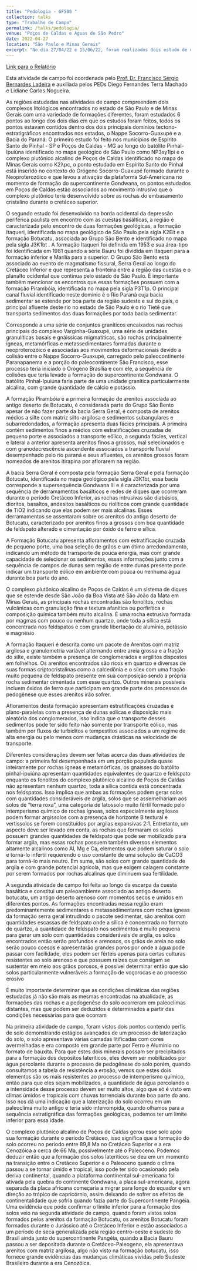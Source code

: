 ```yaml
---
title: "Pedologia - GF508 "
collection: talks
type: "Trabalho de Campo"
permalink: /talks/pedologia/ 
venue: "Poços de Caldas e Águas de São Pedro"
date: 2022-04-27
location: "São Paulo e Minas Gerais"
excerpt: "No dia 27/04/22 e 15/06/22, foram realizados dois estudo de campo na região de Poços de Caldas e de Águas de São Pedro, nestas atividades de campo, foram analisados 6 pontos contendo diferentes formações geológicas e pedogenéticas associadas às rochas sedimentares e metamórficas da Nappe Socorro-Guaxupé e da Bacia do Paraná, o intuito da atividade foi demonstrar como diferentes condições e composições de protólito podem alterar os processos pedogenéticos e produzir zonas econômicas úteis como solos férteis e minas de minérios como ferro e bauxita. Foram também analisadas técnicas de manejo e uso do solo especialmente com relação ao planejamento urbano desenvolvido pelos municípios com relação ao descarte de lixo e tratamento do lençol freático."
---
```


[Link para o Relatório](https://reysouza.github.io/geo/pedo.pdf)

Esta atividade de campo foi coordenada pelo [Prof. Dr. Francisco Sérgio Bernardes Ladeira](https://portal.ige.unicamp.br/docente/franciscosergio-bernardes-ladeira) e auxiliada pelos PEDs Diego Fernandes Terra Machado e Lidiane Carlos Nogueira.

 As regiões estudadas nas atividades de campo compreendem dois complexos litológicos encontrados no estado de São Paulo e de Minas Gerais com uma variedade de formações diferentes, foram estudados 6 pontos ao longo dos dois dias em que os estudos foram feitos, todos os pontos estavam contidos dentro dos dois principais domínios tectono-estratigráficos encontrados nos estados, o Nappe Socorro-Guaxupé e a Bacia do Paraná: O primeiro estudo foi feito nos municípios de Espírito Santo do Pinhal - SP e Poços de Caldas - MG ao longo do batólito Pinhal-Ipuiúna identificado no mapa geológico de São Paulo como NP3sγ1lpi e o complexo plutônico alcalino de Poços de Caldas identificado no mapa de Minas Gerais como K2λpc, o ponto estudado em Espírito Santo do Pinhal está inserido no contexto do Orógeno Socorro-Guaxupé formado durante o Neoproterozóico e que levou a ativação da plataforma Sul-Americana no momento de formação do supercontinente Gondwana, os pontos estudados em Poços de Caldas estão associados ao movimento intrusivo que o complexo plutônico teria desenvolvido sobre as rochas do embasamento cristalino durante o cretáceo superior. 

 O segundo estudo foi desenvolvido na borda ocidental da depressão periférica paulista em encontro com as cuestas basálticas, a região é caracterizada pelo encontro de duas formações geológicas, a formação Itaqueri, identificada no mapa geológico de São Paulo pela sigla K2Eit e a formação Botucatu, associada ao Grupo São Bento e identificado no mapa pela sigla J3K1bt . A formação Itaqueri foi definida em 1953 e sua área-tipo foi identificada em 1981 quando a série Bauru foi dividida em Itaqueri para a formação inferior e Marília para a superior. O Grupo São Bento está associado ao evento de magmatismo fissural, Serra Geral ao longo do Cretáceo Inferior e que representa a fronteira entre a região das cuestas e o planalto ocidental que continua pelo estado de São Paulo. É importante também mencionar os encontros que essas formações possuem com a formação Pirambóia, identificada no mapa pela sigla P3T1p. O principal canal fluvial identificado neste domínio é o Rio Paraná cuja bacia sedimentar se estende por boa parte da região sudeste e sul do país, o principal afluente deste rio no estado de São Paulo é o rio Tietê que transporta sedimentos das duas formações por toda bacia sedimentar.

 Corresponde a uma série de conjuntos graníticos encaixados nas rochas principais do complexo Varginha-Guaxupé, uma série de unidades granulíticas basais e gnáissicas migmatíticas, são rochas principalmente ígneas, metamórficas e metassedimentares formadas durante o neoproterozóico e associadas aos movimentos deformacionais devido a colisão entre o Nappe Socorro-Guaxupé, carregado pelo paleocontinente Paranapanema e a porção do paleocontinente São Francisco, esse processo teria iniciado o Orógeno Brasília e com ele, a sequência de colisões que teria levado a formação do supercontinente Gondwana. O batólito Pinhal-Ipuiúna faria parte de uma unidade granítica particularmente alcalina, com grande quantidade de cálcio e potássio.

 A formação Pirambóia é a primeira formação de arenitos associada ao antigo deserto de Botucatu, é considerada parte do Grupo São Bento apesar de não fazer parte da bacia Serra Geral, é composta de arenitos médios a silte com matriz silto-argilosa e sedimentos subangulares e subarredondados, a formação apresenta duas fácies principais. A primeira contém sedimentos finos a médios com estratificações cruzadas de pequeno porte e associados a transporte eólico, a segunda fácies, vertical e lateral a anterior apresenta arenitos finos a grossos, mal selecionados e com granodecrescência ascendente associados a transporte fluvial desempenhado pelo rio paraná e seus afluentes, os arenitos grossos foram nomeados de arenitos itirapina por aflorarem na região.

 A bacia Serra Geral é composta pela formação Serra Geral e pela formação Botucatu, identificada no mapa geológico pela sigla J3K1bt, essa bacia corresponde a supersequência Gondwana III e é caracterizada por uma sequência de derramamentos basálticos e redes de diques que ocorreram durante o período Cretáceo Inferior, as rochas intrusivas são diabásios, dioritos, basaltos, andesitos basálticos ou riolíticos com grande quantidade de TiO2 indicando que elas podem ser mais alcalinas. Esses derramamentos se assentaram sobre os arenitos do antigo deserto de Botucatu, caracterizado por arenitos finos a grossos com boa quantidade de feldspato alterado e cimentação por óxido de ferro e sílica.

A Formação Botucatu apresenta afloramentos com estratificação cruzada de pequeno porte, uma boa seleção de grãos e um ótimo arredondamento, indicando um método de transporte de pouca energia, mas com grande capacidade de selecionar os sedimentos, essas informações junto com a sequência de campos de dunas sem região de entre dunas presente pode indicar um transporte eólico em ambiente com pouca ou nenhuma água durante boa parte do ano.

 O complexo plutônico alcalino de Poços de Caldas é um sistema de diques que se estende desde São João da Boa Vista até São João da Mata em Minas Gerais, as principais rochas encontradas são fonolitos, rochas vulcânicas com granulação fina e textura afanítica ou porfirítica e composição química também muito alcalina. É uma rocha extrusiva formada por magmas com pouco ou nenhum quartzo, onde toda a sílica está concentrada nos feldspatos e com grande libertação de alumínio, potássio e magnésio

 A formação Itaqueri é descrita como um pacote de Arenitos com matriz argilosa e granulometria variável alternando entre areia grossa e a fração do silte, existe também a presença de conglomerados e argilitos dispostos em folhelhos. Os arenitos encontrados são ricos em quartzo e diversas de suas formas criptocristalinas como a calcedônia e o sílex com uma fração muito pequena de feldspato presente em sua composição sendo a própria rocha sedimentar cimentada com esse quartzo. Outros minerais possíveis incluem óxidos de ferro que participam em grande parte dos processos de pedogênese que esses arenitos irão sofrer.

 Afloramentos desta formação apresentam estratificações cruzadas e plano-paralelas com a presença de dunas eólicas e disposição mais aleatória dos conglomerados, isso indica que o transporte desses sedimentos pode ter sido feito não somente por transporte eólico, mas também por fluxos de turbiditos e tempestitos associados a um regime de alta energia ou pelo menos com mudanças drásticas na velocidade de transporte.

 Diferentes considerações devem ser feitas acerca das duas atividades de campo: a primeira foi desempenhada em um porção populada quase inteiramente por rochas ígneas e metamórficas, os gnaisses do batólito pinhal-ipuiúna apresentam quantidades equivalentes de quartzo e feldspato enquanto os fonolitos do complexo plutônico alcalino de Poços de Caldas não apresentam nenhum quartzo, toda a sílica contida está concentrada nos feldspatos. Isso implica que ambas as formações podem gerar solos com quantidades consideráveis de argila, solos que se assemelhariam aos solos de “terra roxa”, uma categoria de latossolo muito fértil formado pelo intemperismo químico de rochas ígneas, solos especialmente argilosos podem formar argissolos com a presença de horizonte B textural e vertissolos se forem constituídos por argilas expansivas 2:1. Entretanto, um aspecto deve ser levado em conta, as rochas que formaram os solos possuem grandes quantidades de feldspato que pode ser mobilizado para formar argila, mas essas rochas possuem também diversos elementos altamente alcalinos como Al, Mg e Ca, elementos que podem saturar o solo e torná-lo infértil requerendo o uso constante de uma solução de CaCO3 para torná-lo mais neutro. Em suma, são solos com grande quantidade de argila e com grande potencial agrícola, mas que exigem calagem constante por serem formados por rochas alcalinas que diminuem sua fertilidade.

 A segunda atividade de campo foi feita ao longo da escarpa da cuesta basáltica e constitui um paleoambiente associado ao antigo deserto botucatu, um antigo deserto arenoso com momentos secos e úmidos em diferentes pontos. As formações encontradas nessa região eram predominantemente sedimentares e metassedimentares com rochas ígneas da formação serra geral intrudindo o pacote sedimentar, são arenitos com quantidades escassas de feldspato onde a sílica é concentrada no formato de quartzo, a quantidade de feldspato nos sedimentos é muito pequena para gerar um solo com quantidades consideráveis de argila, os solos encontrados então serão profundos e arenosos, os grãos de areia no solo serão pouco coesos e apresentarão grandes poros por onde a água pode passar com facilidade, eles podem ser férteis apenas para certas culturas resistentes ao solo arenoso e que possuem raízes que consigam se sustentar em meio aos grãos porosos, é possível determinar então que são solos particularmente vulneráveis a formação de voçorocas e ao processo erosivo

 É muito importante determinar que as condições climáticas das regiões estudadas já não são mais as mesmas encontradas na atualidade, as formações das rochas e a pedogenêse do solo ocorreram em paleoclimas distantes, mas que podem ser deduzidos e determinados a partir das condições necessárias para que ocorram

 Na primeira atividade de campo, foram vistos dois pontos contendo perfis de solo demonstrando estágios avançados de um processo de laterização do solo, o solo apresentava várias camadas litificadas com cores avermelhadas e era composto em grande parte por Ferro e Alumínio no formato de bauxita. Para que estes dois minerais possam ser precipitados para a formação dos depósitos lateríticos, eles devem ser mobilizados por água percolante durante o processo de pedogênese do solo porém, quando consultamos a tabela de resistência a erosão, vemos que estes dois elementos são os mais resistentes ao processo de intemperismo químico, então para que eles sejam mobilizados, a quantidade de água percolando e a intensidade desse processo devem ser muito altos, algo que só é visto em climas úmidos e tropicais com chuvas torrenciais durante boa parte do ano. Isso nos dá uma indicação que a laterização do solo ocorreu em um paleoclima muito antigo e teria sido interrompida, quando olhamos para a sequência estratigráfica das formações geológicas, podemos ter um limite inferior para essa idade. 

 O complexo plutônico alcalino de Poços de Caldas gerou esse solo após sua formação durante o período Cretáceo, isso significa que a formação do solo ocorreu no período entre 89,8 Ma no Cretáceo Superior e a era Cenozóica a cerca de 66 Ma, possivelmente até o Paleoceno. Podemos deduzir então que a formação dos solos lateríticos se deu em um momento na transição entre o Cretáceo Superior e o Paleoceno quando o clima passou a se tornar úmido e tropical, isso pode ter sido ocasionado pela deriva continental, quando a plataforma continental sul-americana foi ativada pela quebra do continente Gondwana, a placa sul-americana, agora separada da placa africana começaria a migrar para longe do equador e em direção ao trópico de capricórnio, assim deixando de sofrer os efeitos de continentalidade que sofria quando fazia parte do Supercontinente Pangéia. Uma evidência que pode confirmar o limite inferior para a formação dos solos veio na segunda atividade de campo, quando foram vistos solos formados pelos arenitos da formação Botucatu, os arenitos Botucatu foram formados durante o Jurássico até o Cretáceo Inferior e estão associados a um período de seca generalizada pela região centro-oeste e sudeste do Brasil ainda junto do supercontinente Pangéia, quando a Bacia Bauru passou a ser depositada durante o Cretáceo-Paleogeno, ela apresentava arenitos com matriz argilosa, algo não visto na formação botucatu, isso fornece grande evidências das mudanças climáticas vividas pelo Sudeste Brasileiro durante a era Cenozóica.


